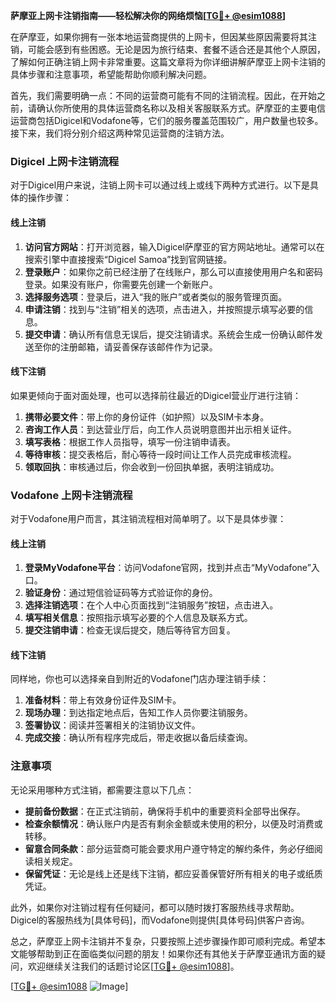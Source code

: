 **萨摩亚上网卡注销指南——轻松解决你的网络烦恼[[TG💪+ @esim1088](https://t.me/s/esim1088)]**

在萨摩亚，如果你拥有一张本地运营商提供的上网卡，但因某些原因需要将其注销，可能会感到有些困惑。无论是因为旅行结束、套餐不适合还是其他个人原因，了解如何正确注销上网卡非常重要。这篇文章将为你详细讲解萨摩亚上网卡注销的具体步骤和注意事项，希望能帮助你顺利解决问题。

首先，我们需要明确一点：不同的运营商可能有不同的注销流程。因此，在开始之前，请确认你所使用的具体运营商名称以及相关客服联系方式。萨摩亚的主要电信运营商包括Digicel和Vodafone等，它们的服务覆盖范围较广，用户数量也较多。接下来，我们将分别介绍这两种常见运营商的注销方法。

### Digicel 上网卡注销流程

对于Digicel用户来说，注销上网卡可以通过线上或线下两种方式进行。以下是具体的操作步骤：

#### 线上注销
1. **访问官方网站**：打开浏览器，输入Digicel萨摩亚的官方网站地址。通常可以在搜索引擎中直接搜索“Digicel Samoa”找到官网链接。
2. **登录账户**：如果你之前已经注册了在线账户，那么可以直接使用用户名和密码登录。如果没有账户，你需要先创建一个新账户。
3. **选择服务选项**：登录后，进入“我的账户”或者类似的服务管理页面。
4. **申请注销**：找到与“注销”相关的选项，点击进入，并按照提示填写必要的信息。
5. **提交申请**：确认所有信息无误后，提交注销请求。系统会生成一份确认邮件发送至你的注册邮箱，请妥善保存该邮件作为记录。

#### 线下注销
如果更倾向于面对面处理，也可以选择前往最近的Digicel营业厅进行注销：
1. **携带必要文件**：带上你的身份证件（如护照）以及SIM卡本身。
2. **咨询工作人员**：到达营业厅后，向工作人员说明意图并出示相关证件。
3. **填写表格**：根据工作人员指导，填写一份注销申请表。
4. **等待审核**：提交表格后，耐心等待一段时间让工作人员完成审核流程。
5. **领取回执**：审核通过后，你会收到一份回执单据，表明注销成功。

### Vodafone 上网卡注销流程

对于Vodafone用户而言，其注销流程相对简单明了。以下是具体步骤：

#### 线上注销
1. **登录MyVodafone平台**：访问Vodafone官网，找到并点击“MyVodafone”入口。
2. **验证身份**：通过短信验证码等方式验证你的身份。
3. **选择注销选项**：在个人中心页面找到“注销服务”按钮，点击进入。
4. **填写相关信息**：按照指示填写必要的个人信息及联系方式。
5. **提交注销申请**：检查无误后提交，随后等待官方回复。

#### 线下注销
同样地，你也可以选择亲自到附近的Vodafone门店办理注销手续：
1. **准备材料**：带上有效身份证件及SIM卡。
2. **现场办理**：到达指定地点后，告知工作人员你要注销服务。
3. **签署协议**：阅读并签署相关的注销协议文件。
4. **完成交接**：确认所有程序完成后，带走收据以备后续查询。

### 注意事项

无论采用哪种方式注销，都需要注意以下几点：

- **提前备份数据**：在正式注销前，确保将手机中的重要资料全部导出保存。
- **检查余额情况**：确认账户内是否有剩余金额或未使用的积分，以便及时消费或转移。
- **留意合同条款**：部分运营商可能会要求用户遵守特定的解约条件，务必仔细阅读相关规定。
- **保留凭证**：无论是线上还是线下注销，都应妥善保管好所有相关的电子或纸质凭证。

此外，如果你对注销过程有任何疑问，都可以随时拨打客服热线寻求帮助。Digicel的客服热线为[具体号码]，而Vodafone则提供[具体号码]供客户咨询。

总之，萨摩亚上网卡注销并不复杂，只要按照上述步骤操作即可顺利完成。希望本文能够帮助到正在面临类似问题的朋友！如果你还有其他关于萨摩亚通讯方面的疑问，欢迎继续关注我们的话题讨论区[[TG💪+ @esim1088](https://t.me/s/esim1088)]。

[[TG💪+ @esim1088](https://t.me/s/esim1088) ![Image](https://i.postimg.cc/4NQfJmqS/Snipaste-2025-05-13-00-14-12.png)]